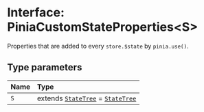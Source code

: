 # Interface: PiniaCustomStateProperties<S\>

Properties that are added to every `store.$state` by `pinia.use()`.

## Type parameters

| Name | Type |
| :------ | :------ |
| `S` | extends [`StateTree`](../type_aliases.md#statetree) = [`StateTree`](../type_aliases.md#statetree) |
